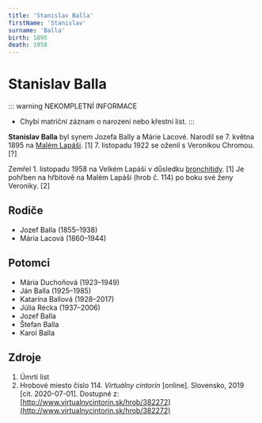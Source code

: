 ```yaml
---
title: 'Stanislav Balla'
firstName: 'Stanislav'
surname: 'Balla'
birth: 1895
death: 1958
---
```


# Stanislav Balla

::: warning NEKOMPLETNÍ INFORMACE
- Chybí matriční záznam o narození nebo křestní list.
:::

**Stanislav Balla** byl synem Jozefa Bally a Márie Lacové. Narodil se 7. května 1895 na [Malém Lapáši](https://cs.wikipedia.org/wiki/Mal%C3%BD_Lap%C3%A1%C5%A1). \[1\] 7.&nbsp;listopadu&nbsp;1922 se oženil s&nbsp;Veronikou Chromou. \[?\]

<Photo src="Photo1500569-Enhanced.jpg" alt="Stanislav Balla (nedatováno)" size="md" />

<Photo src="Photo1501363-Enhanced.jpg" alt="Stanislav Balla (nedatováno)" size="md" />

Zemřel 1.&nbsp;listopadu&nbsp;1958 na Velkém Lapáši v&nbsp;důsledku [bronchitidy](https://cs.wikipedia.org/wiki/Bronchitida). \[1\] Je pohřben na hřbitově na Malém Lapáši (hrob č.&nbsp;114) po boku své ženy Veroniky. \[2\]




## Rodiče

- Jozef Balla (1855–1938)
- Mária Lacová (1860–1944)


## Potomci

- Mária Duchoňová (1923–1949)
- Ján Balla (1925–1985)
- Katarína Ballová (1928–2017)
- Júlia Récka (1937–2006)
- Jozef Balla
- Štefan Balla
- Karol Balla


## Zdroje
 
1. Úmrtí list
2. Hrobové miesto číslo 114. _Virtuálny cintorín_ [online]. Slovensko, 2019 [cit. 2020-07-01]. Dostupné z: [http://www.virtualnycintorin.sk/hrob/382272](http://www.virtualnycintorin.sk/hrob/382272)

